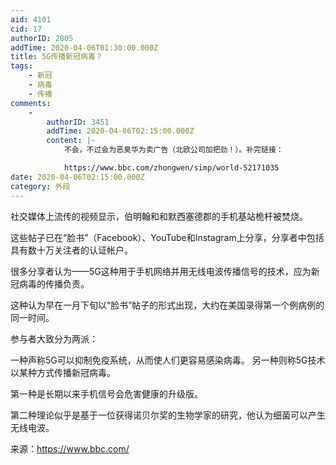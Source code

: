 ```yaml
---
aid: 4101
cid: 17
authorID: 2805
addTime: 2020-04-06T01:30:00.000Z
title: 5G传播新冠病毒？
tags:
    - 新冠
    - 病毒
    - 传播
comments:
    -
        authorID: 3451
        addTime: 2020-04-06T02:15:00.000Z
        content: |-
            不会，不过会为恶臭华为卖广告（北欧公司加把劲！）。补完链接：

            https://www.bbc.com/zhongwen/simp/world-52171035
date: 2020-04-06T02:15:00.000Z
category: 外段
---
```


社交媒体上流传的视频显示，伯明翰和和默西塞德郡的手机基站桅杆被焚烧。

这些帖子已在“脸书”（Facebook）、YouTube和Instagram上分享，分享者中包括具有数十万关注者的认证帐户。

很多分享者认为——5G这种用于手机网络并用无线电波传播信号的技术，应为新冠病毒的传播负责。

这种认为早在一月下旬以“脸书”帖子的形式出现，大约在美国录得第一个例病例的同一时间。

参与者大致分为两派：

一种声称5G可以抑制免疫系统，从而使人们更容易感染病毒。 另一种则称5G技术以某种方式传播新冠病毒。

第一种是长期以来手机信号会危害健康的升级版。

第二种理论似乎是基于一位获得诺贝尔奖的生物学家的研究，他认为细菌可以产生无线电波。

来源：https://www.bbc.com/
